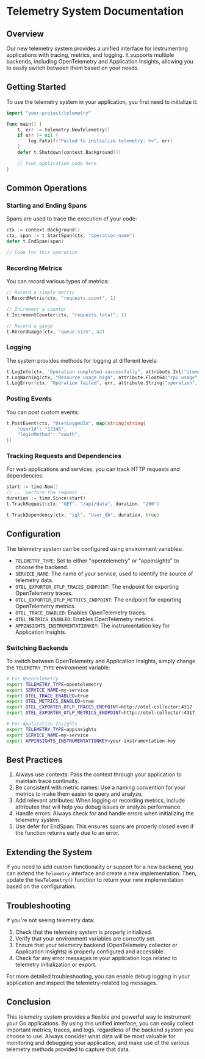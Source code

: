 # Telemetry System Documentation

## Overview

Our new telemetry system provides a unified interface for instrumenting applications with tracing, metrics, and logging. It supports multiple backends, including OpenTelemetry and Application Insights, allowing you to easily switch between them based on your needs.

## Getting Started

To use the telemetry system in your application, you first need to initialize it:

```go
import "your-project/telemetry"

func main() {
    t, err := telemetry.NewTelemetry()
    if err != nil {
        log.Fatalf("Failed to initialize telemetry: %v", err)
    }
    defer t.Shutdown(context.Background())

    // Your application code here
}
```

## Common Operations

### Starting and Ending Spans

Spans are used to trace the execution of your code:

```go
ctx := context.Background()
ctx, span := t.StartSpan(ctx, "operation-name")
defer t.EndSpan(span)

// Code for this operation
```

### Recording Metrics

You can record various types of metrics:

```go
// Record a simple metric
t.RecordMetric(ctx, "requests.count", 1)

// Increment a counter
t.IncrementCounter(ctx, "requests.total", 1)

// Record a gauge
t.RecordGauge(ctx, "queue.size", 42)
```

### Logging

The system provides methods for logging at different levels:

```go
t.LogInfo(ctx, "Operation completed successfully", attribute.Int("items_processed", 100))
t.LogWarning(ctx, "Resource usage high", attribute.Float64("cpu_usage", 0.95))
t.LogError(ctx, "Operation failed", err, attribute.String("operation", "data_export"))
```

### Posting Events

You can post custom events:

```go
t.PostEvent(ctx, "UserLoggedIn", map[string]string{
    "userId": "12345",
    "loginMethod": "oauth",
})
```

### Tracking Requests and Dependencies

For web applications and services, you can track HTTP requests and dependencies:

```go
start := time.Now()
// ... perform the request ...
duration := time.Since(start)
t.TrackRequest(ctx, "GET", "/api/data", duration, "200")

t.TrackDependency(ctx, "sql", "user_db", duration, true)
```

## Configuration

The telemetry system can be configured using environment variables:

- `TELEMETRY_TYPE`: Set to either "opentelemetry" or "appinsights" to choose the backend.
- `SERVICE_NAME`: The name of your service, used to identify the source of telemetry data.
- `OTEL_EXPORTER_OTLP_TRACES_ENDPOINT`: The endpoint for exporting OpenTelemetry traces.
- `OTEL_EXPORTER_OTLP_METRICS_ENDPOINT`: The endpoint for exporting OpenTelemetry metrics.
- `OTEL_TRACE_ENABLED`: Enables OpenTelemetry traces.
- `OTEL_METRICS_ENABLED`: Enables OpenTelemetry metrics.
- `APPINSIGHTS_INSTRUMENTATIONKEY`: The instrumentation key for Application Insights.

### Switching Backends

To switch between OpenTelemetry and Application Insights, simply change the `TELEMETRY_TYPE` environment variable:

```bash
# For OpenTelemetry
export TELEMETRY_TYPE=opentelemetry
export SERVICE_NAME=my-service
export OTEL_TRACE_ENABLED=true
export OTEL_METRICS_ENABLED=true
export OTEL_EXPORTER_OTLP_TRACES_ENDPOINT=http://otel-collector:4317
export OTEL_EXPORTER_OTLP_METRICS_ENDPOINT=http://otel-collector:4317

# For Application Insights
export TELEMETRY_TYPE=appinsights
export SERVICE_NAME=my-service
export APPINSIGHTS_INSTRUMENTATIONKEY=your-instrumentation-key
```

## Best Practices

1. Always use contexts: Pass the context through your application to maintain trace continuity.
2. Be consistent with metric names: Use a naming convention for your metrics to make them easier to query and analyze.
3. Add relevant attributes: When logging or recording metrics, include attributes that will help you debug issues or analyze performance.
4. Handle errors: Always check for and handle errors when initializing the telemetry system.
5. Use defer for EndSpan: This ensures spans are properly closed even if the function returns early due to an error.

## Extending the System

If you need to add custom functionality or support for a new backend, you can extend the `Telemetry` interface and create a new implementation. Then, update the `NewTelemetry()` function to return your new implementation based on the configuration.

## Troubleshooting

If you're not seeing telemetry data:
1. Check that the telemetry system is properly initialized.
2. Verify that your environment variables are correctly set.
3. Ensure that your telemetry backend (OpenTelemetry collector or Application Insights) is properly configured and accessible.
4. Check for any error messages in your application logs related to telemetry initialization or export.

For more detailed troubleshooting, you can enable debug logging in your application and inspect the telemetry-related log messages.

## Conclusion

This telemetry system provides a flexible and powerful way to instrument your Go applications. By using this unified interface, you can easily collect important metrics, traces, and logs, regardless of the backend system you choose to use. Always consider what data will be most valuable for monitoring and debugging your application, and make use of the various telemetry methods provided to capture that data.